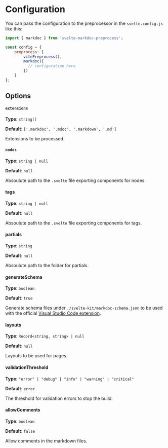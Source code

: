 # Configuration

You can pass the configuration to the preprocessor in the `svelte.config.js` like this:

```js title="svelte.config.js"
import { markdoc } from 'svelte-markdoc-preprocess';

const config = {
    preprocess: [
        vitePreprocess(),
        markdoc({
          // configuration here
        })
    ]
};
```

## Options

#### `extensions`

**Type**: `string[]`

**Default**: `['.markdoc', '.mdoc', '.markdown', '.md']`

Extensions to be processed.

#### `nodes`

**Type**: `string | null`

**Default**: `null`

Absoulute path to the `.svelte` file exporting components for nodes.

#### tags

**Type**: `string | null`

**Default**: `null`

Absoulute path to the `.svelte` file exporting components for tags.

#### partials

**Type**: `string`

**Default**: `null`

Absoulute path to the folder for partials.

#### generateSchema

**Type**: `boolean`

**Default**: `true`

Generate schema files under `./svelte-kit/markdoc-schema.json` to be used with the official [Visual Studio Code extension](https://marketplace.visualstudio.com/items?itemName=Stripe.markdoc-language-support).

#### layouts

**Type**: `Record<string, string> | null`

**Default**: `null`

Layouts to be used for pages.

#### validationThreshold

**Type**: `"error" | "debug" | "info" | "warning" | "critical"`

**Default**: `error`

The threshold for validation errors to stop the build.

#### allowComments

**Type**: `boolean`

**Default**: `false`

Allow comments in the markdown files.
